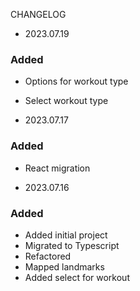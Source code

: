 CHANGELOG

- 2023.07.19

### Added

- Options for workout type
- Select workout type

- 2023.07.17

### Added

- React migration

- 2023.07.16

### Added

- Added initial project
- Migrated to Typescript
- Refactored
- Mapped landmarks
- Added select for workout
